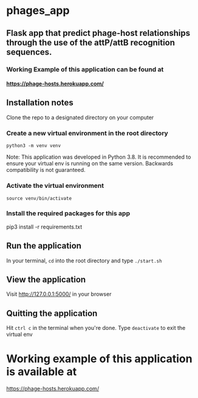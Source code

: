 # phages_app
## Flask app that predict phage-host relationships through the use of the attP/attB recognition sequences.
### Working Example of this application can be found at
#### https://phage-hosts.herokuapp.com/

## Installation notes
Clone the repo to a designated directory on your computer

### Create a new virtual environment in the root directory
`python3 -m venv venv`

Note: This application was developed in Python 3.8.
It is recommended to ensure your virtual env is running on the same version.
Backwards compatibility is not guaranteed.

### Activate the virtual environment
`source venv/bin/activate`

### Install the required packages for this app
pip3 install -r requirements.txt

## Run the application
In your terminal, `cd` into the root directory and type
`./start.sh`

## View the application
Visit http://127.0.0.1:5000/ in your browser

## Quitting the application
Hit `ctrl c` in the terminal when you're done.
Type `deactivate` to exit the virtual env

# Working example of this application is available at
https://phage-hosts.herokuapp.com/
